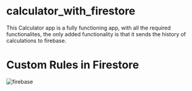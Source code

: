 # calculator_with_firestore

This Calculator app is a fully functioning app, with all the required functionalites, the only added functionality is that it sends the history of calculations to firebase.

# Custom Rules in Firestore
![firebase](https://github.com/Rufxz/calculator_with_firestore/assets/100163753/2f1fa721-cd6a-49f0-8dd0-3c2f74cf26b5)
